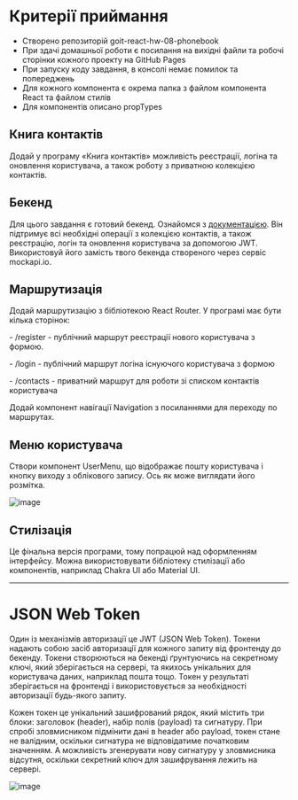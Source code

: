 <h1>Критерії приймання</h1>

<ul>
<li> Створено репозиторій goit-react-hw-08-phonebook</li>
<li> При здачі домашньої роботи є посилання на вихідні файли та робочі сторінки кожного проекту на GitHub Pages</li>
<li> При запуску коду завдання, в консолі немає помилок та попереджень</li>
<li> Для кожного компонента є окрема папка з файлом компонента React та файлом стилів</li>
<li> Для компонентів описано propTypes</li>
</ul>

<h2>Книга контактів</h2>
  
<p> Додай у програму «Книга контактів» можливість реєстрації, логіна та оновлення користувача, а також роботу з приватною колекцією контактів.</p> 

<h2>Бекенд</h2>

<p> Для цього завдання є готовий бекенд. Ознайомся з <a href="https://connections-api.herokuapp.com/docs/">документацією</a>. Він підтримує всі необхідні операції з колекцією контактів, а також реєстрацію, логін та оновлення користувача за допомогою JWT. Використовуй його замість твого бекенда створеного через сервіс mockapi.io.</p> 

<h2>Маршрутизація</h2>

<p> Додай маршрутизацію з бібліотекою React Router. У програмі має бути кілька сторінок:</p> 

<p> - /register - публічний маршрут реєстрації нового користувача з формою.</p> 
<p> - /login - публічний маршрут логіна існуючого користувача з формою</p> 
<p> - /contacts - приватний маршрут для роботи зі списком контактів користувача</p> 

Додай компонент навігації Navigation з посиланнями для переходу по маршрутах.

<h2>Меню користувача</h2>

Створи компонент UserMenu, що відображає пошту користувача і кнопку виходу з облікового запису. Ось як може виглядати його розмітка.

![image](https://github.com/0trava/-goit-react-hw-08-phonebook/assets/102797527/65736d5a-8cda-4f0f-9c87-2b3c3bf1218a)

<h2>Стилізація</h2>

<p>Це фінальна версія програми, тому попрацюй над оформленням інтерфейсу. Можна використовувати бібліотеку стилізації або компонентів, наприклад Chakra UI або Material UI.</p> 



--------------------------------------------------------------------------------------------------------------------------------------------------------------------------------------------------------

<h1>JSON Web Token</h1>

<p> Один із механізмів авторизації це JWT (JSON Web Token). Токени надають собою засіб авторизації для кожного запиту від фронтенду до бекенду. Токени створюються на бекенді ґрунтуючись на секретному ключі, який зберігається на сервері, та якихось унікальних для користувача даних, наприклад пошта тощо. Токен у результаті зберігається на фронтенді і використовується за необхідності авторизації будь-якого запиту.

Кожен токен це унікальний зашифрований рядок, який містить три блоки: заголовок (header), набір полів (payload) та сигнатуру. При спробі зловмисником підмінити дані в header або payload, токен стане не валідним, оскільки сигнатура не відповідатиме початковим значенням. А можливість згенерувати нову сигнатуру у зловмисника відсутня, оскільки секретний ключ для зашифрування лежить на сервері.</p>

![image](https://github.com/0trava/-goit-react-hw-08-phonebook/assets/102797527/f307d71e-f068-476c-9f33-817d17547206)

